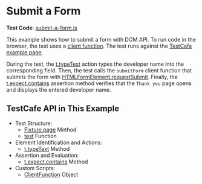 # Submit a Form

**Test Code**: [submit-a-form.js](submit-a-form.js)

This example shows how to submit a form with DOM API. To run code in the browser, the test uses a [client function](https://devexpress.github.io/testcafe/documentation/guides/basic-guides/obtain-client-side-info.html). The test runs against the [TestCafe example page](https://devexpress.github.io/testcafe/example).

During the test, the [t.typeText](https://devexpress.github.io/testcafe/documentation/reference/test-api/testcontroller/typetext.html) action types the developer name into the corresponding field. Then, the test calls the `submitForm` client function that submits the form with [HTMLFormElement.requestSubmit](https://developer.mozilla.org/en-US/docs/Web/API/HTMLFormElement/requestSubmit). Finally, the [t.expect.contains](https://devexpress.github.io/testcafe/documentation/reference/test-api/testcontroller/expect/contains.html) assertion method verifies that the `Thank you` page opens and displays the entered developer name.

## TestCafe API in This Example

* Test Structure:
  * [Fixture.page](https://devexpress.github.io/testcafe/documentation/reference/test-api/fixture/page.html) Method
  * [test](https://devexpress.github.io/testcafe/documentation/reference/test-api/global/test.html) Function
* Element Identification and Actions:
  * [t.typeText](https://devexpress.github.io/testcafe/documentation/reference/test-api/testcontroller/typetext.html) Method
* Assertion and Evaluation:
  * [t.expect.contains](https://devexpress.github.io/testcafe/documentation/reference/test-api/testcontroller/expect/contains.html) Method
* Custom Scripts:
  * [ClientFunction](https://devexpress.github.io/testcafe/documentation/reference/test-api/clientfunction/) Object